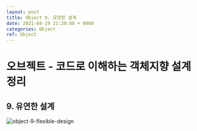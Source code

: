 ```yaml
---
layout: post
title: Object 9. 유연한 설계
date: 2021-04-19 21:20:00 + 0900
categories: Object
ref: Object
---
```

# 오브젝트 - 코드로 이해하는 객체지향 설계 정리
## 9. 유연한 설계
![object-9-flexible-design](https://user-images.githubusercontent.com/13375810/115237511-9ccf7380-a157-11eb-869b-51174ca193ab.png)